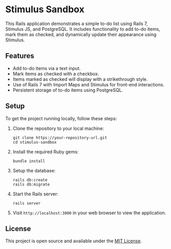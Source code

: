 # Stimulus Sandbox

This Rails application demonstrates a simple to-do list using Rails 7, Stimulus JS, and PostgreSQL.
It includes functionality to add to-do items, mark them as checked, and dynamically update their appearance using Stimulus.

## Features

- Add to-do items via a text input.
- Mark items as checked with a checkbox.
- Items marked as checked will display with a strikethrough style.
- Use of Rails 7 with Import Maps and Stimulus for front-end interactions.
- Persistent storage of to-do items using PostgreSQL.

## Setup

To get the project running locally, follow these steps:

1. Clone the repository to your local machine:

   ```
   git clone https://your-repository-url.git
   cd stimulus-sandbox
   ```

2. Install the required Ruby gems:

   ```
   bundle install
   ```

3. Setup the database:

   ```
   rails db:create
   rails db:migrate
   ```

4. Start the Rails server:

   ```
   rails server
   ```

5. Visit `http://localhost:3000` in your web browser to view the application.

## License

This project is open source and available under the [MIT License](LICENSE).
